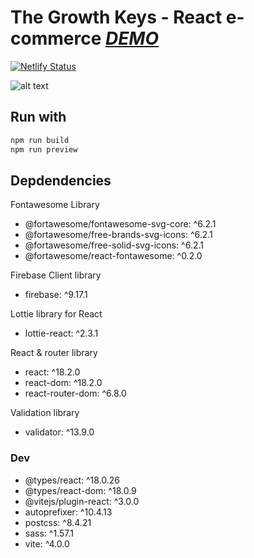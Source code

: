 # The Growth Keys - React e-commerce **_[DEMO](https://react-ecommerce.jesusarrioja.com/)_**

[![Netlify Status](https://api.netlify.com/api/v1/badges/3060720e-b5b9-4b2d-a8f4-c13e58cd2ff5/deploy-status)](https://app.netlify.com/sites/reactjs-ecommerce-39525/deploys)

![alt text](https://github.com/Jarrioja/reactjs-ecommerce/blob/main/public/demo.gif?raw=true)

## **Run with**

```javascript
npm run build
npm run preview
```

## **Depdendencies**

Fontawesome Library

- @fortawesome/fontawesome-svg-core: ^6.2.1
- @fortawesome/free-brands-svg-icons: ^6.2.1
- @fortawesome/free-solid-svg-icons: ^6.2.1
- @fortawesome/react-fontawesome: ^0.2.0

Firebase Client library

- firebase: ^9.17.1

Lottie library for React

- lottie-react: ^2.3.1

React & router library

- react: ^18.2.0
- react-dom: ^18.2.0
- react-router-dom: ^6.8.0

Validation library

- validator: ^13.9.0

### Dev

- @types/react: ^18.0.26
- @types/react-dom: ^18.0.9
- @vitejs/plugin-react: ^3.0.0
- autoprefixer: ^10.4.13
- postcss: ^8.4.21
- sass: ^1.57.1
- vite: ^4.0.0
